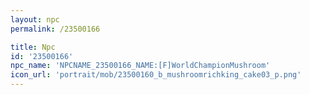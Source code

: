 ```yaml
---
layout: npc
permalink: /23500166

title: Npc
id: '23500166'
npc_name: 'NPCNAME_23500166_NAME:[F]WorldChampionMushroom'
icon_url: 'portrait/mob/23500160_b_mushroomrichking_cake03_p.png'
---
```

